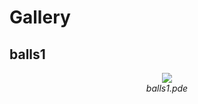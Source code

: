 # Gallery

## balls1

<p align="center">
   <img src="https://media.giphy.com/media/hVaO71kAKSGybdQiiV/source.gif"/><br>
   <i>balls1.pde</i>
</p>
